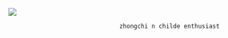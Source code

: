  ![](https://i.pinimg.com/736x/ca/80/aa/ca80aa83ee7e2470a2d1055200f8533f.jpg) 
 
  
                                   zhongchi n childe enthusiast
